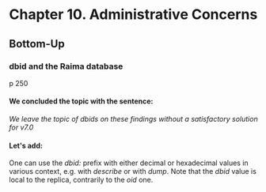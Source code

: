 # Chapter 10. Administrative Concerns #

## Bottom-Up ##

### dbid and the Raima database ###

p 250

#### We concluded the topic with the sentence: ####

_We leave the topic of dbids on these findings without a satisfactory solution for v7.0_

#### Let's add: ####

One can use the _dbid:_ prefix with either decimal or hexadecimal values in various context, e.g. with _describe_ or with _dump_. Note that the _dbid_ value is local to the replica, contrarily to the _oid_ one.